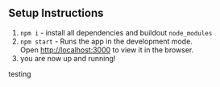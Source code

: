 ## Setup Instructions
1. `npm i` - install all dependencies and buildout `node_modules`
2. `npm start` -  Runs the app in the development mode.<br /> Open
[http://localhost:3000](http://localhost:3000) to view it in the browser.
3. you are now up and running!

testing
